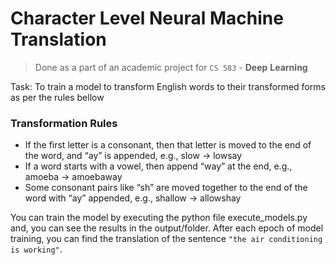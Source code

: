 # Character Level Neural Machine Translation
> Done as a part of an academic project for `CS 583` - __Deep__ __Learning__

Task: To train a model to transform English words to their transformed forms as per the rules bellow

### Transformation Rules
- If the first letter is a consonant, then that letter is moved to the end of the word, and “ay” is appended, e.g., slow → lowsay
- If a word starts with a vowel, then append “way” at the end, e.g., amoeba → amoebaway
- Some consonant pairs like “sh” are moved together to the end of the word with “ay” appended, e.g., shallow → allowshay

You can train the model by executing the python file execute_models.py and, you can see the results in the output/folder. After each epoch of model training, you can find the translation of the sentence `"the air conditioning is working"`.